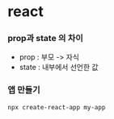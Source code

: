 # react

### prop과 state 의 차이

- prop : 부모 -> 자식
- state : 내부에서 선언한 값



### 앱 만들기

```
npx create-react-app my-app
```

 